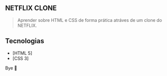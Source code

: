 ## NETFLIX CLONE

> Aprender sobre HTML e CSS de forma prática atráves de um clone do NETFLIX.

## Tecnologias

- [HTML 5]
- [CSS 3]

Bye 👋